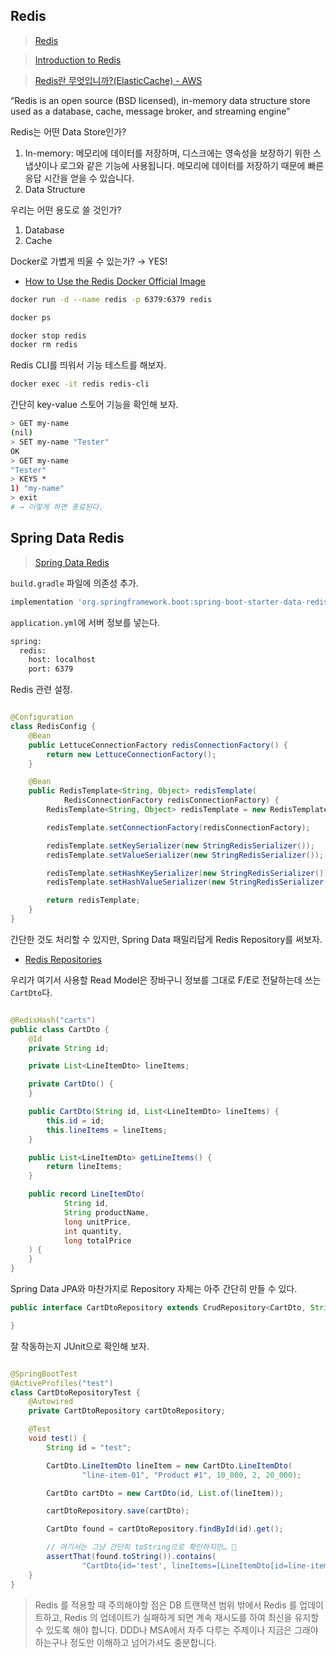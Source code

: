 ## Redis

> [Redis](https://redis.io/)
>

> [Introduction to Redis](https://redis.io/docs/about/)
>

> [Redis란 무엇입니까?(ElasticCache) - AWS](https://aws.amazon.com/ko/elasticache/what-is-redis/)
>

“Redis is an open source (BSD licensed), in-memory data structure store used as a database, cache, message broker, and
streaming engine”

Redis는 어떤 Data Store인가?

1. In-memory: 메모리에 데이터를 저장하며, 디스크에는 영속성을 보장하기 위한 스냅샷이나 로그와 같은 기능에 사용됩니다. 메모리에 데이터를 저장하기 때문에 빠른 응답 시간을 얻을 수 있습니다.
2. Data Structure

우리는 어떤 용도로 쓸 것인가?

1. Database
2. Cache

Docker로 가볍게 띄울 수 있는가? → YES!

- [How to Use the Redis Docker Official Image](https://www.docker.com/blog/how-to-use-the-redis-docker-official-image/)

```bash
docker run -d --name redis -p 6379:6379 redis

docker ps

docker stop redis
docker rm redis
```

Redis CLI를 띄워서 기능 테스트를 해보자.

```bash
docker exec -it redis redis-cli
```

간단히 key-value 스토어 기능을 확인해 보자.

```bash
> GET my-name
(nil)
> SET my-name "Tester"
OK
> GET my-name
"Tester"
> KEYS *
1) "my-name"
> exit
# → 이렇게 하면 종료된다.
```

## Spring Data Redis

> [Spring Data Redis](https://docs.spring.io/spring-data/data-redis/docs/current/reference/html/)
>

`build.gradle` 파일에 의존성 추가.

```bash
implementation 'org.springframework.boot:spring-boot-starter-data-redis'
```

`application.yml`에 서버 정보를 넣는다.

```bash
spring:
  redis:
    host: localhost
    port: 6379
```

Redis 관련 설정.

```java

@Configuration
class RedisConfig {
    @Bean
    public LettuceConnectionFactory redisConnectionFactory() {
        return new LettuceConnectionFactory();
    }

    @Bean
    public RedisTemplate<String, Object> redisTemplate(
            RedisConnectionFactory redisConnectionFactory) {
        RedisTemplate<String, Object> redisTemplate = new RedisTemplate<>();

        redisTemplate.setConnectionFactory(redisConnectionFactory);

        redisTemplate.setKeySerializer(new StringRedisSerializer());
        redisTemplate.setValueSerializer(new StringRedisSerializer());

        redisTemplate.setHashKeySerializer(new StringRedisSerializer());
        redisTemplate.setHashValueSerializer(new StringRedisSerializer());

        return redisTemplate;
    }
}
```

간단한 것도 처리할 수 있지만, Spring Data 패밀리답게 Redis Repository를 써보자.

- [Redis Repositories](https://docs.spring.io/spring-data/data-redis/docs/current/reference/html/#redis.repositories)

우리가 여기서 사용할 Read Model은 장바구니 정보를 그대로 F/E로 전달하는데 쓰는 `CartDto`다.

```java

@RedisHash("carts")
public class CartDto {
    @Id
    private String id;

    private List<LineItemDto> lineItems;

    private CartDto() {
    }

    public CartDto(String id, List<LineItemDto> lineItems) {
        this.id = id;
        this.lineItems = lineItems;
    }

    public List<LineItemDto> getLineItems() {
        return lineItems;
    }

    public record LineItemDto(
            String id,
            String productName,
            long unitPrice,
            int quantity,
            long totalPrice
    ) {
    }
}
```

Spring Data JPA와 마찬가지로 Repository 자체는 아주 간단히 만들 수 있다.

```java
public interface CartDtoRepository extends CrudRepository<CartDto, String> {

}
```

잘 작동하는지 JUnit으로 확인해 보자.

```java

@SpringBootTest
@ActiveProfiles("test")
class CartDtoRepositoryTest {
    @Autowired
    private CartDtoRepository cartDtoRepository;

    @Test
    void test() {
        String id = "test";

        CartDto.LineItemDto lineItem = new CartDto.LineItemDto(
                "line-item-01", "Product #1", 10_000, 2, 20_000);

        CartDto cartDto = new CartDto(id, List.of(lineItem));

        cartDtoRepository.save(cartDto);

        CartDto found = cartDtoRepository.findById(id).get();

        // 여기서는 그냥 간단히 toString으로 확인하지만… 🤔
        assertThat(found.toString()).contains(
                "CartDto{id='test', lineItems=[LineItemDto[id=line-item-01");
    }
}
```

> Redis 를 적용할 때 주의해야할 점은 DB 트랜잭션 범위 밖에서 Redis 를 업데이트하고, Redis 의 업데이트가 실패하게 되면 계속 재시도를 하여 최신을 유지할 수 있도록 해야 합니다.
> DDD나 MSA에서 자주 다루는 주제이나 지금은 그래야 하는구나 정도만 이해하고 넘어가셔도 충분합니다.